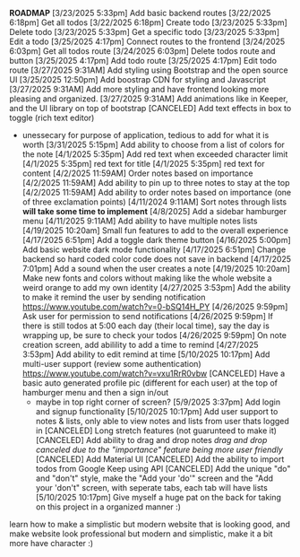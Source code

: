 **ROADMAP**
[3/23/2025 5:33pm] Add basic backend routes
  [3/22/2025 6:18pm] Get all todos
  [3/22/2025 6:18pm] Create todo
  [3/23/2025 5:33pm] Delete todo
  [3/23/2025 5:33pm] Get a specific todo
  [3/23/2025 5:33pm] Edit a todo
[3/25/2025 4:17pm] Connect routes to the frontend
  [3/24/2025 6:03pm] Get all todos route
  [3/24/2025 6:03pm] Delete todos route and button
  [3/25/2025 4:17pm] Add todo route
  [3/25/2025 4:17pm] Edit todo route
[3/27/2025 9:31AM] Add styling using Bootstrap and the open source UI
  [3/25/2025 12:50pm] Add boostrap CDN for styling and Javascript
  [3/27/2025 9:31AM] Add more styling and have frontend looking more pleasing and organized.
  [3/27/2025 9:31AM] Add animations like in Keeper, and the UI library on top of bootstrap
[CANCELED] Add text effects in box to toggle (rich text editor)
  - unessecary for purpose of application, tedious to add for what it is worth
[3/31/2025 5:15pm] Add ability to choose from a list of colors for the note
[4/1/2025 5:35pm] Add red text when exceeded character limit
  [4/1/2025 5:35pm] red text for title
  [4/1/2025 5:35pm] red text for content
[4/2/2025 11:59AM] Order notes based on importance
  [4/2/2025 11:59AM] Add ability to pin up to three notes to stay at the top
  [4/2/2025 11:59AM] Add ability to order notes based on importance (one of three exclamation points)
[4/11/2024 9:11AM] Sort notes through lists **will take some time to implement**
  [4/8/2025] Add a sidebar hamburger menu
  [4/11/2025 9:11AM] Add ability to have multiple notes lists
[4/19/2025 10:20am] Small fun features to add to the overall experience
  [4/17/2025 6:51pm] Add a toggle dark theme button
    [4/16/2025 5:00pm] Add basic website dark mode functionality
    [4/17/2025 6:51pm] Change backend so hard coded color code does not save in backend
  [4/17/2025 7:01pm] Add a sound when the user creates a note
  [4/19/2025 10:20am] Make new fonts and colors without making like the whole
    website a weird orange to add my own identity
[4/27/2025 3:53pm] Add the ability to make it remind the user by sending notification
https://www.youtube.com/watch?v=0-bSQ14H_PY
  [4/26/2025 9:59pm] Ask user for permission to send notifications
  [4/26/2025 9:59pm] If there is still todos at 5:00 each day (their local time), say the day is wrapping up, be sure to check your todos
  [4/26/2025 9:59pm] On note creation screen, add abilility to add a time to remind
  [4/27/2025 3:53pm] Add ability to edit remind at time
[5/10/2025 10:17pm] Add multi-user support (review some authentication) https://www.youtube.com/watch?v=vxu1RrR0vbw
  [CANCELED] Have a basic auto generated profile pic (different for each user) at the top of hamburger menu and then a sign in/out
    - maybe in top right corner of screen?
  [5/9/2025 3:37pm] Add login and signup functionality
  [5/10/2025 10:17pm] Add user support to notes & lists, only able to view notes and lists from user thats logged in
[CANCELED] Long stretch features (not guarunteed to make it)
  [CANCELED] Add ability to drag and drop notes
  *drag and drop canceled due to the "importance" feature being more user friendly*
  [CANCELED] Add Material UI
  [CANCELED] Add the ability to import todos from Google Keep using API
  [CANCELED] Add the unique "do" and "don't" style, make the "Add your 'do'" screen and the "Add your 'don't" screen, with seperate tabs, each tab will have lists
[5/10/2025 10:17pm] Give myself a huge pat on the back for taking on this project in a organized manner :)

learn how to make a simplistic but modern website that is looking good, and make website look professional but modern and simplistic, make it a bit more have character :)